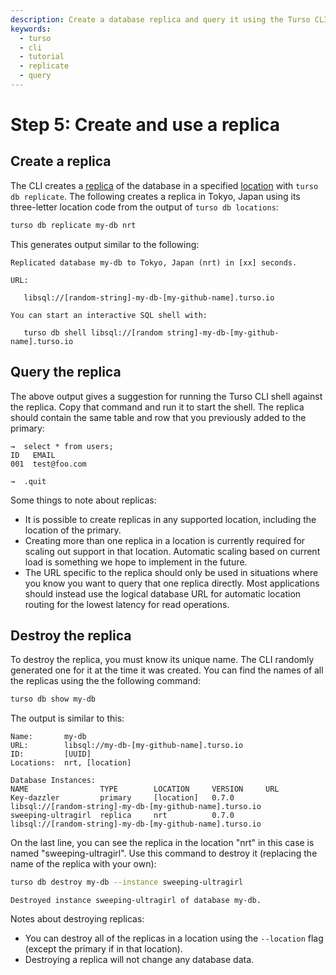 ```yaml
---
description: Create a database replica and query it using the Turso CLI.
keywords:
  - turso
  - cli
  - tutorial
  - replicate
  - query
---
```


# Step 5: Create and use a replica

## Create a replica

The CLI creates a [replica] of the database in a specified [location] with
`turso db replicate`. The following creates a replica in Tokyo, Japan using its
three-letter location code from the output of `turso db locations`:

```bash
turso db replicate my-db nrt
```

This generates output similar to the following:

```
Replicated database my-db to Tokyo, Japan (nrt) in [xx] seconds.

URL:

   libsql://[random-string]-my-db-[my-github-name].turso.io

You can start an interactive SQL shell with:

   turso db shell libsql://[random string]-my-db-[my-github-name].turso.io
```

## Query the replica

The above output gives a suggestion for running the Turso CLI shell against the
replica. Copy that command and run it to start the shell. The replica should
contain the same table and row that you previously added to the primary:

```
→  select * from users;
ID   EMAIL
001  test@foo.com

→  .quit
```

Some things to note about replicas:

- It is possible to create replicas in any supported location, including the
  location of the primary.
- Creating more than one replica in a location is currently required for scaling
  out support in that location. Automatic scaling based on current load is
  something we hope to implement in the future.
- The URL specific to the replica should only be used in situations where you
  know you want to query that one replica directly. Most applications should
  instead use the logical database URL for automatic location routing for the
  lowest latency for read operations.

## Destroy the replica

To destroy the replica, you must know its unique name. The CLI randomly
generated one for it at the time it was created. You can find the names of all
the replicas using the the following command:

```bash
turso db show my-db
```

The output is similar to this:

```
Name:       my-db
URL:        libsql://my-db-[my-github-name].turso.io
ID:         [UUID]
Locations:  nrt, [location]

Database Instances:
NAME                TYPE        LOCATION     VERSION     URL
Key-dazzler         primary     [location]   0.7.0       libsql://[random-string]-my-db-[my-github-name].turso.io
sweeping-ultragirl  replica     nrt          0.7.0       libsql://[random-string]-my-db-[my-github-name].turso.io
```

On the last line, you can see the replica in the location "nrt" in this case is
named "sweeping-ultragirl". Use this command to destroy it (replacing the name
of the replica with your own):

```bash
turso db destroy my-db --instance sweeping-ultragirl
```
```
Destroyed instance sweeping-ultragirl of database my-db.
```

Notes about destroying replicas:

- You can destroy all of the replicas in a location using the `--location` flag
  (except the primary if in that location).
- Destroying a replica will not change any database data.


[replica]: /concepts#replica
[location]: /concepts#location
